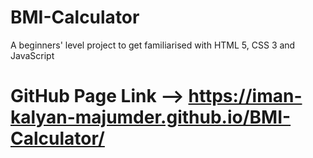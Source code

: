 # BMI-Calculator
A beginners' level project to get familiarised with HTML 5, CSS 3 and JavaScript
# GitHub Page Link --> https://iman-kalyan-majumder.github.io/BMI-Calculator/
